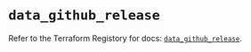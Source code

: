 # `data_github_release`

Refer to the Terraform Registory for docs: [`data_github_release`](https://registry.terraform.io/providers/integrations/github/5.27.0/docs/data-sources/release).
